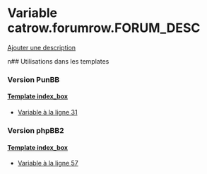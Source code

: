 # Variable catrow.forumrow.FORUM_DESC
[Ajouter une description](https://fa-tvars.appspot.com/catrow.forumrow.FORUM_DESC)

n## Utilisations dans les templates

### Version PunBB

#### [Template index_box](punbb/index_box.md)
* [Variable à la ligne 31](../punbb/index_box.tpl#L31)

### Version phpBB2

#### [Template index_box](subsilver/index_box.md)
* [Variable à la ligne 57](../subsilver/index_box.tpl#L57)